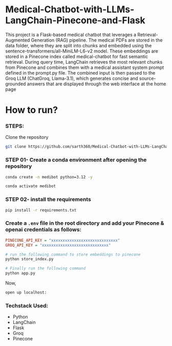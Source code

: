 

# Medical-Chatbot-with-LLMs-LangChain-Pinecone-and-Flask
This project is a Flask-based medical chatbot that leverages a Retrieval-Augmented Generation (RAG) pipeline. The medical PDFs are stored in the data folder, where they are split into chunks and embedded using the sentence-transformers/all-MiniLM-L6-v2 model. These embeddings are stored in a Pinecone index called medical-chatbot for fast semantic retrieval. During query time, LangChain retrieves the most relevant chunks from Pinecone and combines them with a medical assistant system prompt defined in the prompt.py file. The combined input is then passed to the Groq LLM (ChatGroq, Llama-3.1), which generates concise and source-grounded answers that are displayed through the web interface at the home page


# How to run?
### STEPS:

Clone the repository

```bash
git clone https://github.com/sarth360/Medical-Chatbot-with-LLMs-LangChain-Pinecone-and-Flask.git

```
### STEP 01- Create a conda environment after opening the repository

```bash
conda create -n medibot python=3.12 -y
```

```bash
conda activate medibot
```


### STEP 02- install the requirements
```bash
pip install -r requirements.txt
```


### Create a `.env` file in the root directory and add your Pinecone & openai credentials as follows:

```ini
PINECONE_API_KEY = "xxxxxxxxxxxxxxxxxxxxxxxxxxxxx"
GROQ_API_KEY = "xxxxxxxxxxxxxxxxxxxxxxxxxxxxx"
```


```bash
# run the following command to store embeddings to pinecone
python store_index.py
```

```bash
# Finally run the following command
python app.py
```

Now,
```bash
open up localhost:
```


### Techstack Used:

- Python
- LangChain
- Flask
- Groq
- Pinecone



